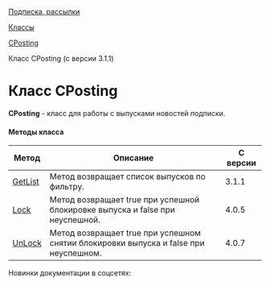 [Подписка, рассылки](/api_help/subscribe/index.php)

[Классы](/api_help/subscribe/classes/index.php)

[CPosting](/api_help/subscribe/classes/cposting/index.php)

Класс CPosting (с версии 3.1.1)

Класс CPosting
==============

**CPosting** - класс для работы с выпусками новостей подписки.

#### Методы класса

| Метод | Описание | С версии |
| --- | --- | --- |
| [GetList](/api_help/subscribe/classes/cposting/cpostinggetlist.php) | Метод возвращает список выпусков по фильтру. | 3.1.1 |
| [Lock](/api_help/subscribe/classes/cposting/cpostinglock.php) | Метод возвращает true при успешной блокировке выпуска и false при неуспешной. | 4.0.5 |
| [UnLock](/api_help/subscribe/classes/cposting/cpostingunlock.php) | Метод возвращает true при успешном снятии блокировки выпуска и false при неуспешном. | 4.0.7 |

Новинки документации в соцсетях: